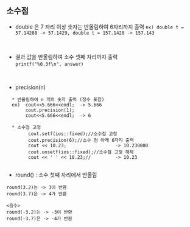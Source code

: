## 소수점

* double 은 7 자리 이상 숫자는 반올림하여 6자리까지 출력 
` ex) double t = 57.14288 -> 57.1429, double t = 157.1428 -> 157.143 `
</br>

* 결과 값을 반올림하여 소수 셋째 자리까지 출력   
` printf("%0.3f\n", answer) `
</br>

* precision(n)
```
  * 반올림하여 n 개의 숫자 출력 (정수 포함) 
  ex)  cout<<5.666<<endl;  -> 5.666
       cout.precision(1);  
       cout<<5.666<<endl;  -> 6
       
  * 소수점 고정
        cout.setf(ios::fixed);//소수점 고정
        cout.precision(6);//소수 점 아래 6자리 출력
        cout << 10.23;                  -> 10.230000
        cout.unsetf(ios::fixed);//소수점 고정 해제
        cout << ' ' << 10.23;//         -> 10.23
  
```

* round() : 소수 첫째 자리에서 반올림
```
round(3.2)는 -> 3이 반환
round(3.7)은 -> 4가 반환

<음수>
round(-3.2)는 -> -3이 반환
round(-3.7)은 -> -4가 반환
```

